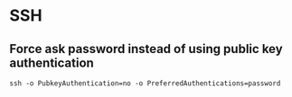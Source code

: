 # SSH


## Force ask password instead of using public key authentication

```
ssh -o PubkeyAuthentication=no -o PreferredAuthentications=password
```

